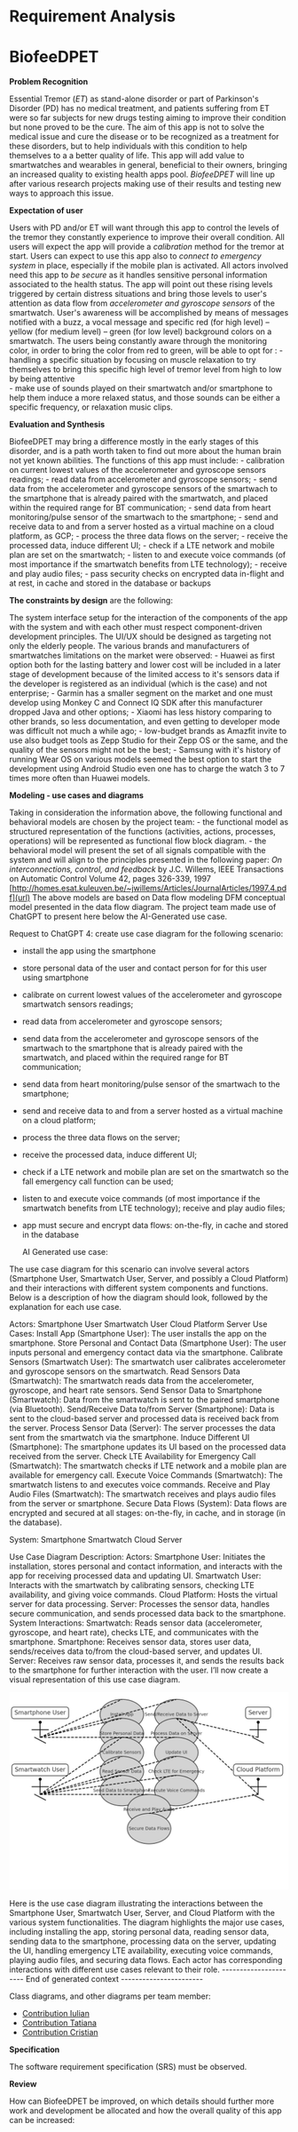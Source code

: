 # Requirement Analysis
# BiofeeDPET

**Problem Recognition**

Essential Tremor (_ET_) as stand-alone disorder or part of Parkinson's Disorder (PD) has no medical treatment, and patients suffering from ET were so far subjects for new drugs testing aiming to improve their condition but none proved to be the cure.
	The aim of this app is not to solve the medical issue and cure the disease or to be recognized as a treatment for these disorders, but to help individuals with this condition to help themselves to a a better quality of life.
	This app will add value to smartwatches and wearables in general, beneficial to their owners, bringing an increased quality to existing health apps pool.
	_BiofeeDPET_ will line up after various research projects making use of their results and testing new ways to approach this issue. 
 
**Expectation of user**

Users with PD and/or ET will want through this app to control the levels of the tremor they constantly experience to improve their overall condition.
	All users will expect the app will provide a _calibration_ method for the tremor at start. 
	Users can expect to use this app also to _connect to emergency system_ in place, especially if the mobile plan is activated.
	All actors involved need this app to _be secure_ as it handles sensitive personal information associated to the health status.
        The app will point out these rising levels triggered by certain distress situations and bring those levels to user's attention as data flow from _accelerometer and gyroscope sensors_ of the smartwatch.
        User's awareness will be accomplished by means of messages notified with a buzz, a vocal message and specific red (for high level) – yellow (for medium level) – green (for low level)  background colors on a smartwatch.
	The users being constantly aware through the monitoring color, in order to bring the color from red to green, will be able to opt for :
	- handling a specific situation by focusing on muscle relaxation to try themselves to bring this specific high level of tremor level from high to low by being attentive  
	- make use of sounds played on their smartwatch and/or smartphone to help them induce a more relaxed status, and those sounds can be either a specific frequency, or relaxation music clips.
 
**Evaluation and Synthesis**

BiofeeDPET may bring a difference mostly in the early stages of this disorder, and is a path worth taken to find out more about the human brain not yet known abilities.
	The functions of this app must include: 
        - calibration on current lowest values of the accelerometer and gyroscope sensors readings;
        - read data from accelerometer and gyroscope sensors;
        - send data from the accelerometer and gyroscope sensors of the smartwach to the smartphone that is already paired with the smartwatch, and placed within the required range for BT communication;
        - send data from heart monitoring/pulse sensor of the smartwach to the smartphone;
        - send and receive data to and from a server hosted as a virtual machine on a cloud platform, as GCP;
        - process the three data flows on the server;
        - receive the processed data, induce different UI;
        - check if a LTE network and mobile plan are set on the smartwatch;
        - listen to and execute voice commands (of most importance if the smartwatch benefits from LTE technology);
        - receive and play audio files;
        - pass security checks on encrypted data in-flight and at rest, in cache and stored in the database or backups
        
**The constraints by design** are the following:

The system interface setup for the interaction of the components of the app with the system and with each other must respect component-driven development principles.
	The UI/UX should be designed as targeting not only the elderly people.
 	The various brands and manufacturers of smartwatches limitations on the market were observed: 
  	- Huawei as first option both for the lasting battery and lower cost will be included in a later stage of development because of the limited access to it's sensors data if the developer is registered as an individual (which is the case) and not enterprise;
   	- Garmin has a smaller segment on the market and one must develop using Monkey C and Connect IQ SDK after this manufacturer dropped Java and other options;
    	- Xiaomi has less history comparing to other brands, so less documentation, and even getting to developer mode was difficult not much a while ago;
     	- low-budget brands as Amazfit invite to use also budget tools as Zepp Studio for their Zepp OS or the same, and the quality of the sensors might not be the best;
      	- Samsung with it's history of running Wear OS on various models seemed the best option to start the development using Android Studio even one has to charge the watch 3 to 7 times more often than Huawei models.


**Modeling - use cases and diagrams**

Taking in consideration the information above, the following functional and behavioral models are chosen by the project team: 
	- the functional model as structured representation of the functions (activities, actions, processes, operations) will be represented as functional flow block diagram.
 	- the behavioral model will present the set of all signals compatible with the system and will align to the principles presented in the following paper:  _On interconnections, control, and feedback_ by J.C. Willems, IEEE Transactions on Automatic Control Volume 42, pages 326-339, 1997 [http://homes.esat.kuleuven.be/~jwillems/Articles/JournalArticles/1997.4.pdf](url)
	The above models are based on Data flow modeling DFM conceptual model presented in the data flow diagram.
The project team made use of ChatGPT to present here below the AI-Generated use case.

Request to ChatGPT 4: create use case diagram for the following scenario: 
- install the app using the smartphone
- store personal data of the user and contact person for for this user using smartphone
- calibrate on current lowest values of the accelerometer and gyroscope smartwatch sensors readings;
- read data from accelerometer and gyroscope sensors;
- send data from the accelerometer and gyroscope sensors of the smartwach to the smartphone that is already paired with the smartwatch, and placed within the required range for BT communication;
- send data from heart monitoring/pulse sensor of the smartwach to the smartphone;
- send and receive data to and from a server hosted as a virtual machine on a cloud platform;
- process the three data flows on the server;
- receive the processed data, induce different UI;
- check if a LTE network and mobile plan are set on the smartwatch so the fall emergency call function can be used;
- listen to and execute voice commands (of most importance if the smartwatch benefits from LTE technology);
receive and play audio files;
- app must secure and encrypt data flows: on-the-fly, in cache and stored in the database

  AI Generated use case:

The use case diagram for this scenario can involve several actors (Smartphone User, Smartwatch User, Server, and possibly a Cloud Platform) and their interactions with different system components and functions. Below is a description of how the diagram should look, followed by the explanation for each use case.

Actors:
Smartphone User
Smartwatch User
Cloud Platform
Server
Use Cases:
Install App (Smartphone User): The user installs the app on the smartphone.
Store Personal and Contact Data (Smartphone User): The user inputs personal and emergency contact data via the smartphone.
Calibrate Sensors (Smartwatch User): The smartwatch user calibrates accelerometer and gyroscope sensors on the smartwatch.
Read Sensors Data (Smartwatch): The smartwatch reads data from the accelerometer, gyroscope, and heart rate sensors.
Send Sensor Data to Smartphone (Smartwatch): Data from the smartwatch is sent to the paired smartphone (via Bluetooth).
Send/Receive Data to/from Server (Smartphone): Data is sent to the cloud-based server and processed data is received back from the server.
Process Sensor Data (Server): The server processes the data sent from the smartwatch via the smartphone.
Induce Different UI (Smartphone): The smartphone updates its UI based on the processed data received from the server.
Check LTE Availability for Emergency Call (Smartwatch): The smartwatch checks if LTE network and a mobile plan are available for emergency call.
Execute Voice Commands (Smartwatch): The smartwatch listens to and executes voice commands.
Receive and Play Audio Files (Smartwatch): The smartwatch receives and plays audio files from the server or smartphone.
Secure Data Flows (System): Data flows are encrypted and secured at all stages: on-the-fly, in cache, and in storage (in the database).

System:
Smartphone
Smartwatch
Cloud Server

Use Case Diagram Description:
Actors:
Smartphone User: Initiates the installation, stores personal and contact information, and interacts with the app for receiving processed data and updating UI.
Smartwatch User: Interacts with the smartwatch by calibrating sensors, checking LTE availability, and giving voice commands.
Cloud Platform: Hosts the virtual server for data processing.
Server: Processes the sensor data, handles secure communication, and sends processed data back to the smartphone.
System Interactions:
Smartwatch: Reads sensor data (accelerometer, gyroscope, and heart rate), checks LTE, and communicates with the smartphone.
Smartphone: Receives sensor data, stores user data, sends/receives data to/from the cloud-based server, and updates UI.
Server: Receives raw sensor data, processes it, and sends the results back to the smartphone for further interaction with the user.
I’ll now create a visual representation of this use case diagram.

![use case AI-Generated diagram](/images/use_case_diagram_AI_generated.jpg)

Here is the use case diagram illustrating the interactions between the Smartphone User, Smartwatch User, Server, and Cloud Platform with the various system functionalities. The diagram highlights the major use cases, including installing the app, storing personal data, reading sensor data, sending data to the smartphone, processing data on the server, updating the UI, handling emergency LTE availability, executing voice commands, playing audio files, and securing data flows. Each actor has corresponding interactions with different use cases relevant to their role.
---------------------- End of generated context -----------------------

Class diagrams, and other diagrams per team member:
- [Contribution Iulian](/diagrams-iulian.md)
- [Contribution Tatiana](/diagrams-tatiana.md)
- [Contribution Cristian](/diagrams-cristian.md)
  
 
**Specification** 

The software requirement specification (SRS) must be observed. 
 
**Review**

How can BiofeeDPET be improved, on which details should further more work and development be allocated and how the overall quality of this app can be increased:
